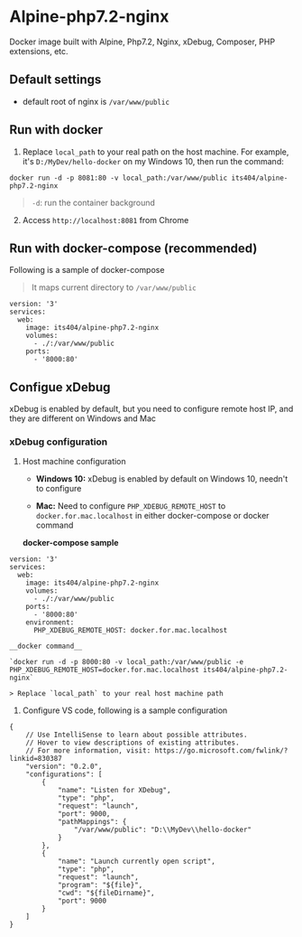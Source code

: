 # Alpine-php7.2-nginx

Docker image built with Alpine, Php7.2, Nginx, xDebug, Composer, PHP extensions, etc.

## Default settings
- default root of nginx is `/var/www/public`

## Run with docker
1. Replace `local_path` to your real path on the host machine. For example, it's `D:/MyDev/hello-docker` on my Windows 10,
then run the command:

```docker run -d -p 8081:80 -v local_path:/var/www/public its404/alpine-php7.2-nginx```

> `-d`: run the container background

2. Access `http://localhost:8081` from Chrome

## Run with docker-compose (recommended)
Following is a sample of docker-compose

> It maps current directory to `/var/www/public`

```
version: '3'
services:
  web:
    image: its404/alpine-php7.2-nginx
    volumes:
      - ./:/var/www/public
    ports:
      - '8000:80'
```

## Configue xDebug
xDebug is enabled by default, but you need to configure remote host IP, and they are different on Windows and Mac

### xDebug configuration
1. Host machine configuration
    - __Windows 10:__ 
    xDebug is enabled by default on Windows 10, needn't to configure
  
    - __Mac:__
    Need to configure `PHP_XDEBUG_REMOTE_HOST` to `docker.for.mac.localhost` in either docker-compose or docker command

    __docker-compose sample__

```
version: '3'
services:
  web:
    image: its404/alpine-php7.2-nginx
    volumes:
      - ./:/var/www/public
    ports:
      - '8000:80'
    environment:
      PHP_XDEBUG_REMOTE_HOST: docker.for.mac.localhost
```

    __docker command__

    `docker run -d -p 8000:80 -v local_path:/var/www/public -e PHP_XDEBUG_REMOTE_HOST=docker.for.mac.localhost its404/alpine-php7.2-nginx`

    > Replace `local_path` to your real host machine path

1. Configure VS code, following is a sample configuration

```
{
    // Use IntelliSense to learn about possible attributes.
    // Hover to view descriptions of existing attributes.
    // For more information, visit: https://go.microsoft.com/fwlink/?linkid=830387
    "version": "0.2.0",
    "configurations": [
        {
            "name": "Listen for XDebug",
            "type": "php",
            "request": "launch",
            "port": 9000,
            "pathMappings": {
                "/var/www/public": "D:\\MyDev\\hello-docker"
            }
        },
        {
            "name": "Launch currently open script",
            "type": "php",
            "request": "launch",
            "program": "${file}",
            "cwd": "${fileDirname}",
            "port": 9000
        }
    ]
}
```
